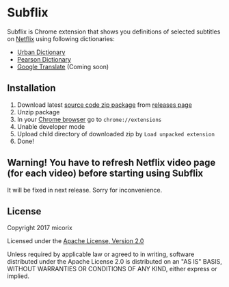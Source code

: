 # Subflix
Subflix is Chrome extension that shows you definitions of selected subtitles on [Netflix](https://netflix.com)
using following dictionaries:
* [Urban Dictionary](https://urbandictionary.com)
* [Pearson Dictionary](https://www.ldoceonline.com/)
* [Google Translate](https://google.com/translate) (Coming soon)
## Installation
1. Download latest [source code zip package](https://github.com/micorix/subflix/archive/0.0.1.zip) from [releases page](https://github.com/micorix/subflix/releases)
2. Unzip package
3. In your [Chrome browser](https://chrome.com) go to `chrome://extensions`
4. Unable developer mode
5. Upload child directory of downloaded zip by `Load unpacked extension`
6. Done!

## Warning! You have to refresh Netflix video page (for each video) before starting using Subflix
It will be fixed in next release. Sorry for inconvenience.

## License
Copyright 2017 micorix

Licensed under the [Apache License, Version 2.0](http://www.apache.org/licenses/LICENSE-2.0)

Unless required by applicable law or agreed to in writing, software
distributed under the Apache License 2.0 is distributed on an "AS IS" BASIS,
WITHOUT WARRANTIES OR CONDITIONS OF ANY KIND, either express or implied.
